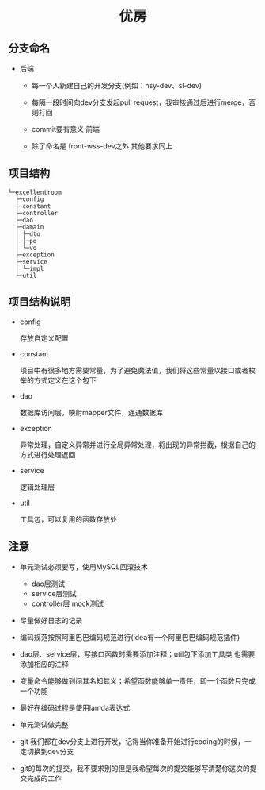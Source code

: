 # <center>优房</center>

## 分支命名

- 后端

  - 每一个人新建自己的开发分支(例如：hsy-dev、sl-dev)
  - 每隔一段时间向dev分支发起pull request，我审核通过后进行merge，否则打回
  - commit要有意义
前端

  - 除了命名是 front-wss-dev之外 其他要求同上

## 项目结构

```$xslt
└─excellentroom
  ├─config
  ├─constant
  ├─controller
  ├─dao
  ├─damain
  │ ├─dto
  │ ├─po
  │ └─vo
  ├─exception
  ├─service
  │ └─impl
  └─util
```

## 项目结构说明

- config 

    存放自定义配置

- constant

    项目中有很多地方需要常量，为了避免魔法值，我们将这些常量以接口或者枚举的方式定义在这个包下

- dao

    数据库访问层，映射mapper文件，连通数据库

- exception

    异常处理，自定义异常并进行全局异常处理，将出现的异常拦截，根据自己的方式进行处理返回

- service 

    逻辑处理层

- util 

    工具包，可以复用的函数存放处

## 注意

- 单元测试必须要写，使用MySQL回滚技术

    - dao层测试
    - service层测试
    - controller层 mock测试

- 尽量做好日志的记录
- 编码规范按照阿里巴巴编码规范进行(idea有一个阿里巴巴编码规范插件)
- dao层、service层，写接口函数时需要添加注释；util包下添加工具类 也需要添加相应的注释
- 变量命令能够做到间其名知其义；希望函数能够单一责任，即一个函数只完成一个功能
- 最好在编码过程是使用lamda表达式
- 单元测试做完整
- git 我们都在dev分支上进行开发，记得当你准备开始进行coding的时候，一定切换到dev分支
- git的每次的提交，我不要求别的但是我希望每次的提交能够写清楚你这次的提交完成的工作
